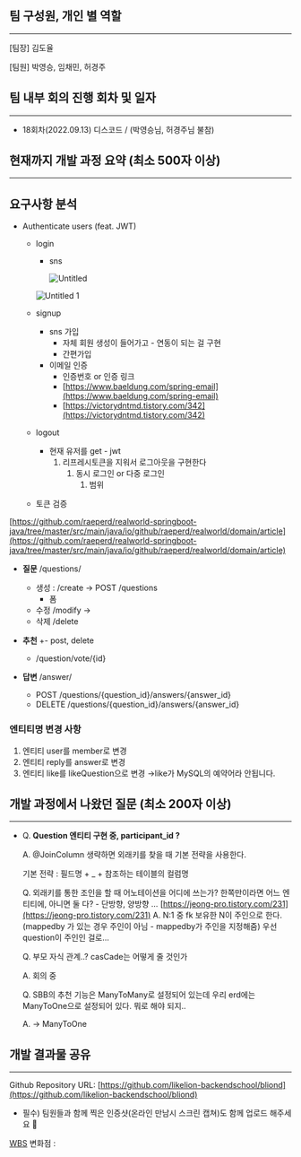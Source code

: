## 팀 구성원, 개인 별 역할

---

[팀장] 김도율

[팀원] 박영승, 임채민, 허경주

## 팀 내부 회의 진행 회차 및 일자

---

- 18회차(2022.09.13) 디스코드 / (박영승님, 허경주님 불참)

## 현재까지 개발 과정 요약 (최소 500자 이상)

---

## 요구사항 분석

- Authenticate users (feat. JWT)
    - login
        - sns
            
            ![Untitled](https://user-images.githubusercontent.com/51396905/189843620-4332d6db-32ea-4dac-be51-8951f48cc982.png)
            
        
        ![Untitled 1](https://user-images.githubusercontent.com/51396905/189843652-c1171907-d9ab-4d01-9b10-33385a6ed507.png)
        
    - signup
        - sns 가입
            - 자체 회원 생성이 들어가고 - 연동이 되는 걸 구현
            - 간편가입
        - 이메일 인증
            - 인증번호 or 인증 링크
            - [https://www.baeldung.com/spring-email](https://www.baeldung.com/spring-email)
            - [https://victorydntmd.tistory.com/342](https://victorydntmd.tistory.com/342)
    - logout
        - 현재 유저를 get - jwt
            1. 리프레시토큰을 지워서 로그아웃을 구현한다
                1. 동시 로그인 or 다중 로그인
                    1. 범위 
    - 토큰 검증

[https://github.com/raeperd/realworld-springboot-java/tree/master/src/main/java/io/github/raeperd/realworld/domain/article](https://github.com/raeperd/realworld-springboot-java/tree/master/src/main/java/io/github/raeperd/realworld/domain/article)

- **질문** /questions/
    - 생성 :  /create → POST /questions
        - 폼
    - 수정 /modify →
    - 삭제 /delete
    
- **추천** +- post, delete
    - /question/vote/{id}
    
- **답변** /answer/
    - POST /questions/{question_id}/answers/{answer_id}
    - DELETE  /questions/{question_id}/answers/{answer_id}

### 엔티티명 변경 사항

1. 엔티티 user를 member로 변경
2. 엔티티 reply를 answer로 변경
3. 엔티티 like를 likeQuestion으로 변경
→like가 MySQL의 예약어라 안됩니다.

## 개발 과정에서 나왔던 질문 (최소 200자 이상)

---

- Q. **Question 엔티티 구현 중, participant_id ?**
    
    A. @JoinColumn 생략하면 외래키를 찾을 때 기본 전략을 사용한다.
    
    기본 전략 : 필드명 + _ + 참조하는 테이블의 컬럼명
    
    Q. 외래키를 통한 조인을 할 때 어노테이션을 어디에 쓰는가? 한쪽만이라면 어느 엔티티에, 아니면 둘 다? - 단방향, 양방향 …  [https://jeong-pro.tistory.com/231](https://jeong-pro.tistory.com/231)
    A. N:1 중 fk 보유한 N이 주인으로 한다. (mappedby 가 있는 경우 주인이 아님 - mappedby가 주인을 지정해줌) 우선 question이 주인인 걸로…
    
    Q. 부모 자식 관계..? casCade는 어떻게 줄 것인가
    
    A. 회의 중
    
    Q. SBB의 추천 기능은 ManyToMany로 설정되어 있는데 우리 erd에는 ManyToOne으로 설정되어 있다. 뭐로 해야 되지.. 
    
    A. → ManyToOne
    

## 개발 결과물 공유

---

Github Repository URL: [https://github.com/likelion-backendschool/bliond](https://github.com/likelion-backendschool/bliond)

- 필수) 팀원들과 함께 찍은 인증샷(온라인 만남시 스크린 캡쳐)도 함께 업로드 해주세요 🙂

[WBS](https://docs.google.com/spreadsheets/d/1S6HiQIrGL680Xy2h5iz_Rc4rD2nstenjXDsX2xpLk9k/edit#gid=0) 변화점 :
